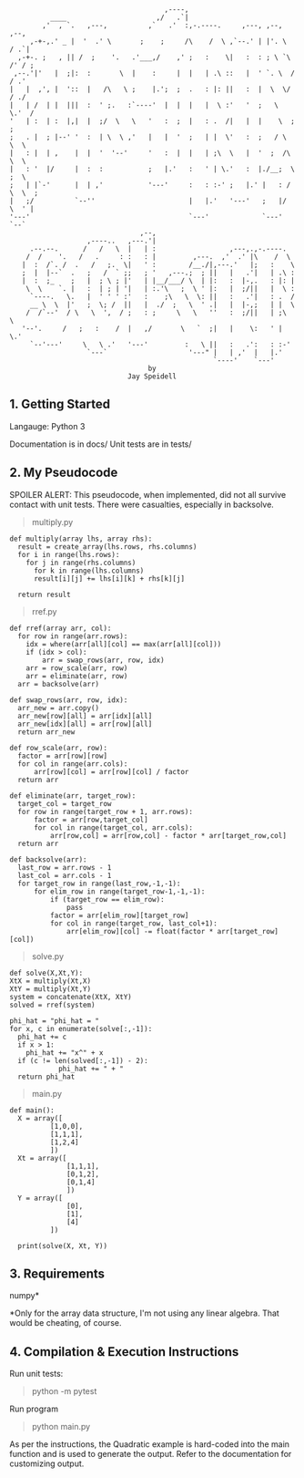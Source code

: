                                           ,----,
              ____                      ,/   .`|
            ,'  , `.   ,---,          ,`   .'  :,-.----.     ,---, ,--,     ,--,
         ,-+-,.' _ |  '  .' \       ;    ;     /\    /  \ ,`--.' | |'. \   / .`|
      ,-+-. ;   , || /  ;    '.   .'___,/    ,' ;   :    \|   :  : ; \ `\ /' / ;
     ,--.'|'   |  ;|:  :       \  |    :     |  |   | .\ ::   |  ' `. \  /  / .'
    |   |  ,', |  '::  |   /\   \ ;    |.';  ;  .   : |: ||   :  |  \  \/  / ./
    |   | /  | |  |||  :  ' ;.   :`----'  |  |  |   |  \ :'   '  ;   \  \.'  /
    '   | :  | :  |,|  |  ;/  \   \   '   :  ;  |   : .  /|   |  |    \  ;  ;
    ;   . |  ; |--' '  :  | \  \ ,'   |   |  '  ;   | |  \'   :  ;   / \  \  \    
    |   : |  | ,    |  |  '  '--'     '   :  |  |   | ;\  \   |  '  ;  /\  \  \
    |   : '  |/     |  :  :           ;   |.'   :   ' | \.'   :  |./__;  \  ;  \
    ;   | |`-'      |  | ,'           '---'     :   : :-' ;   |.' |   : / \  \  ;
    |   ;/          `--''                       |   |.'   '---'   ;   |/   \  ' |
    '---'                                       `---'             `---'     `--`
                                    ,--,
                       ,----..   ,---.'|
         .--.--.      /   /   \  |   | :                  ,---,.,-.----.
        /  /    '.   /   .     : :   : |         ,---.  ,'  .' |\    /  \
       |  :  /`. /  .   /   ;.  \|   ' :        /__./|,---.'   |;   :    \
       ;  |  |--`  .   ;   /  ` ;;   ; '   ,---.;  ; ||   |   .'|   | .\ :
       |  :  ;_    ;   |  ; \ ; |'   | |__/___/ \  | |:   :  |-,.   : |: |
        \  \    `. |   :  | ; | '|   | :.'\   ;  \ ' |:   |  ;/||   |  \ :
         `----.   \.   |  ' ' ' :'   :    ;\   \  \: ||   :   .'|   : .  /
         __ \  \  |'   ;  \; /  ||   |  ./  ;   \  ' .|   |  |-,;   | |  \
        /  /`--'  / \   \  ',  / ;   : ;     \   \   ''   :  ;/||   | ;\  \
       '--'.     /   ;   :    /  |   ,/       \   `  ;|   |    \:   ' | \.'
         `--'---'     \   \ .'   '---'         :   \ ||   :   .':   : :-'
                       `---`                    '---" |   | ,'  |   |.'
                                                      `----'    `---'
                                      by
                                 Jay Speidell


## 1. Getting Started     

Langauge: Python 3

Documentation is in docs/
Unit tests are in tests/

## 2. My Pseudocode   

SPOILER ALERT: This pseudocode, when implemented, did not all survive
contact with unit tests. There were casualties, especially in backsolve.

> multiply.py

    def multiply(array lhs, array rhs):
      result = create_array(lhs.rows, rhs.columns)    
      for i in range(lhs.rows):
        for j in range(rhs.columns)
          for k in range(lhs.columns)
          result[i][j] += lhs[i][k] + rhs[k][j]

      return result

> rref.py

    def rref(array arr, col):
      for row in range(arr.rows):
        idx = where(arr[all][col] == max(arr[all][col]))
        if (idx > col):
            arr = swap_rows(arr, row, idx)
        arr = row_scale(arr, row)
        arr = eliminate(arr, row)
      arr = backsolve(arr)

    def swap_rows(arr, row, idx):
      arr_new = arr.copy()
      arr_new[row][all] = arr[idx][all]
      arr_new[idx][all] = arr[row][all]
      return arr_new

    def row_scale(arr, row):
      factor = arr[row][row]
      for col in range(arr.cols):
          arr[row][col] = arr[row][col] / factor
      return arr

    def eliminate(arr, target_row):
      target_col = target_row
      for row in range(target_row + 1, arr.rows):
          factor = arr[row,target_col]
          for col in range(target_col, arr.cols):
              arr[row,col] = arr[row,col] - factor * arr[target_row,col]
      return arr

    def backsolve(arr):
      last_row = arr.rows - 1
      last_col = arr.cols - 1
      for target_row in range(last_row,-1,-1):
          for elim_row in range(target_row-1,-1,-1):
              if (target_row == elim_row):
                  pass
              factor = arr[elim_row][target_row]
              for col in range(target_row, last_col+1):
                  arr[elim_row][col] -= float(factor * arr[target_row][col])


> solve.py

    def solve(X,Xt,Y):
    XtX = multiply(Xt,X)
    XtY = multiply(Xt,Y)
    system = concatenate(XtX, XtY)
    solved = rref(system)

    phi_hat = "phi_hat = "
    for x, c in enumerate(solve[:,-1]):
      phi_hat += c
      if x > 1:
        phi_hat += "x^" + x
      if (c != len(solved[:,-1]) - 2):
                phi_hat += " + "
      return phi_hat

> main.py

    def main():
      X = array([
              [1,0,0],
              [1,1,1],
              [1,2,4]
              ])
      Xt = array([
                  [1,1,1],
                  [0,1,2],
                  [0,1,4]
                  ])
      Y = array([
                  [0],
                  [1],
                  [4]
              ])

      print(solve(X, Xt, Y))

## 3. Requirements  

numpy*

*Only for the array data structure, I'm not using any linear algebra. That would be cheating, of course.


## 4. Compilation & Execution Instructions     

Run unit tests:

> python -m pytest

Run program

> python main.py

As per the instructions, the Quadratic example is hard-coded into the main
function and is used to generate the output. Refer to the documentation for
customizing output.
